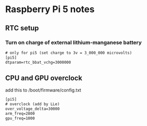 # Raspberry Pi 5 notes


## RTC setup

### Turn on charge of external lithium-manganese battery

```txt
# only for pi5 (set charge to 3v = 3_000_000 microvolts)
[pi5]
dtparam=rtc_bbat_vchg=3000000
```

## CPU and GPU overclock

 add this to /boot/firmware/config.txt
```txt
[pi5]
# overclock (add by LLe)
over_voltage_delta=30000
arm_freq=2800
gpu_freq=1000
```
